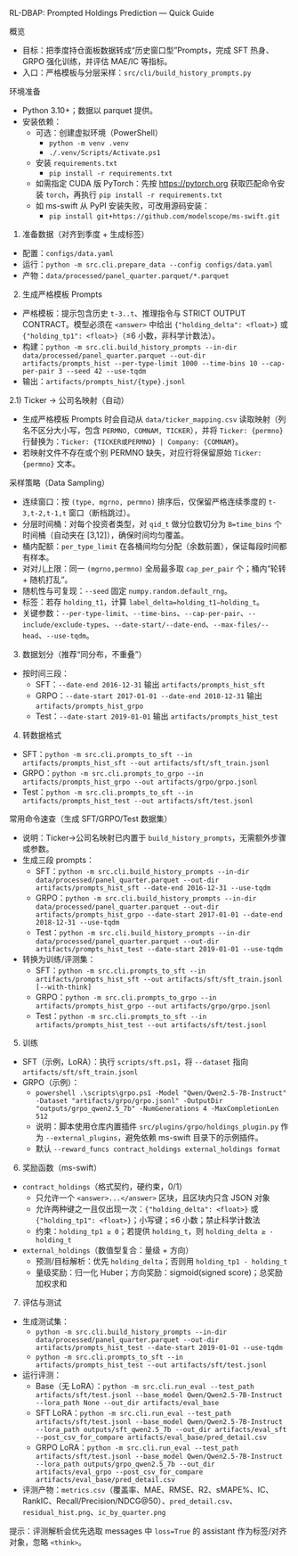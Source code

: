 RL-DBAP: Prompted Holdings Prediction — Quick Guide

概览
- 目标：把季度持仓面板数据转成“历史窗口型”Prompts，完成 SFT 热身、GRPO 强化训练，并评估 MAE/IC 等指标。
- 入口：严格模板与分层采样：`src/cli/build_history_prompts.py`

环境准备
- Python 3.10+；数据以 parquet 提供。
- 安装依赖：
  - 可选：创建虚拟环境（PowerShell）
    - `python -m venv .venv`
    - `./.venv/Scripts/Activate.ps1`
  - 安装 `requirements.txt`
    - `pip install -r requirements.txt`
  - 如需指定 CUDA 版 PyTorch：先按 https://pytorch.org 获取匹配命令安装 `torch`，再执行 `pip install -r requirements.txt`
  - 如 ms-swift 从 PyPI 安装失败，可改用源码安装：
    - `pip install git+https://github.com/modelscope/ms-swift.git`

1) 准备数据（对齐到季度 + 生成标签）
- 配置：`configs/data.yaml`
- 运行：`python -m src.cli.prepare_data --config configs/data.yaml`
- 产物：`data/processed/panel_quarter.parquet/*.parquet`

2) 生成严格模板 Prompts
- 严格模板：提示包含历史 `t-3..t`、推理指令与 STRICT OUTPUT CONTRACT。模型必须在 `<answer>` 中给出 `{"holding_delta": <float>}` 或 `{"holding_tp1": <float>}`（≤6 小数，非科学计数法）。
- 构建：`python -m src.cli.build_history_prompts --in-dir data/processed/panel_quarter.parquet --out-dir artifacts/prompts_hist --per-type-limit 1000 --time-bins 10 --cap-per-pair 3 --seed 42 --use-tqdm`
- 输出：`artifacts/prompts_hist/{type}.jsonl`

2.1) Ticker → 公司名映射（自动）
- 生成严格模板 Prompts 时会自动从 `data/ticker_mapping.csv` 读取映射（列名不区分大小写，包含 `PERMNO, COMNAM, TICKER`），并将 `Ticker: {permno}` 行替换为：`Ticker: {TICKER或PERMNO} | Company: {COMNAM}`。
- 若映射文件不存在或个别 PERMNO 缺失，对应行将保留原始 `Ticker: {permno}` 文本。

采样策略（Data Sampling）
- 连续窗口：按 `(type, mgrno, permno)` 排序后，仅保留严格连续季度的 `t-3,t-2,t-1,t` 窗口（断档跳过）。
- 分层时间桶：对每个投资者类型，对 `qid_t` 做分位数切分为 `B=time_bins` 个时间桶（自动夹在 [3,12]），确保时间均匀覆盖。
- 桶内配额：`per_type_limit` 在各桶间均匀分配（余数前置），保证每段时间都有样本。
- 对对儿上限：同一 `(mgrno,permno)` 全局最多取 `cap_per_pair` 个；桶内“轮转 + 随机打乱”。
- 随机性与可复现：`--seed` 固定 `numpy.random.default_rng`。
- 标签：若存 `holding_t1`，计算 `label_delta=holding_t1−holding_t`。
- 关键参数：`--per-type-limit`、`--time-bins`、`--cap-per-pair`、`--include/exclude-types`、`--date-start/--date-end`、`--max-files/--head`、`--use-tqdm`。

3) 数据划分（推荐“同分布，不重叠”）
- 按时间三段：
  - SFT：`--date-end 2016-12-31` 输出 `artifacts/prompts_hist_sft`
  - GRPO：`--date-start 2017-01-01 --date-end 2018-12-31` 输出 `artifacts/prompts_hist_grpo`
  - Test：`--date-start 2019-01-01` 输出 `artifacts/prompts_hist_test`

4) 转数据格式
- SFT：`python -m src.cli.prompts_to_sft --in artifacts/prompts_hist_sft --out artifacts/sft/sft_train.jsonl`
- GRPO：`python -m src.cli.prompts_to_grpo --in artifacts/prompts_hist_grpo --out artifacts/grpo/grpo.jsonl`
- Test：`python -m src.cli.prompts_to_sft --in artifacts/prompts_hist_test --out artifacts/sft/test.jsonl`

常用命令速查（生成 SFT/GRPO/Test 数据集）
- 说明：Ticker→公司名映射已内置于 `build_history_prompts`，无需额外步骤或参数。
- 生成三段 prompts：
  - SFT：`python -m src.cli.build_history_prompts --in-dir data/processed/panel_quarter.parquet --out-dir artifacts/prompts_hist_sft --date-end 2016-12-31 --use-tqdm`
  - GRPO：`python -m src.cli.build_history_prompts --in-dir data/processed/panel_quarter.parquet --out-dir artifacts/prompts_hist_grpo --date-start 2017-01-01 --date-end 2018-12-31 --use-tqdm`
  - Test：`python -m src.cli.build_history_prompts --in-dir data/processed/panel_quarter.parquet --out-dir artifacts/prompts_hist_test --date-start 2019-01-01 --use-tqdm`
- 转换为训练/评测集：
  - SFT：`python -m src.cli.prompts_to_sft --in artifacts/prompts_hist_sft --out artifacts/sft/sft_train.jsonl [--with-think]`
  - GRPO：`python -m src.cli.prompts_to_grpo --in artifacts/prompts_hist_grpo --out artifacts/grpo/grpo.jsonl`
  - Test：`python -m src.cli.prompts_to_sft --in artifacts/prompts_hist_test --out artifacts/sft/test.jsonl`

5) 训练
- SFT（示例，LoRA）：执行 `scripts/sft.ps1`，将 `--dataset` 指向 `artifacts/sft/sft_train.jsonl`
- GRPO（示例）：
  - `powershell .\scripts\grpo.ps1 -Model "Qwen/Qwen2.5-7B-Instruct" -Dataset "artifacts/grpo/grpo.jsonl" -OutputDir "outputs/grpo_qwen2.5_7b" -NumGenerations 4 -MaxCompletionLen 512`
  - 说明：脚本使用仓库内置插件 `src/plugins/grpo/holdings_plugin.py` 作为 `--external_plugins`，避免依赖 ms-swift 目录下的示例插件。
  - 默认 `--reward_funcs contract_holdings external_holdings format`

6) 奖励函数（ms-swift）
- `contract_holdings`（格式契约，硬约束，0/1）
  - 只允许一个 `<answer>...</answer>` 区块，且区块内只含 JSON 对象
  - 允许两种键之一且仅出现一次：`{"holding_delta": <float>}` 或 `{"holding_tp1": <float>}`；小写键；≤6 小数；禁止科学计数法
  - 约束：`holding_tp1 ≥ 0`；若提供 `holding_t`，则 `holding_delta ≥ -holding_t`
- `external_holdings`（数值型复合：量级 + 方向）
  - 预测/目标解析：优先 `holding_delta`；否则用 `holding_tp1 - holding_t`
  - 量级奖励：归一化 Huber；方向奖励：sigmoid(signed score)；总奖励加权求和

7) 评估与测试
- 生成测试集：
  - `python -m src.cli.build_history_prompts --in-dir data/processed/panel_quarter.parquet --out-dir artifacts/prompts_hist_test --date-start 2019-01-01 --use-tqdm`
  - `python -m src.cli.prompts_to_sft --in artifacts/prompts_hist_test --out artifacts/sft/test.jsonl`
- 运行评测：
  - Base（无 LoRA）：`python -m src.cli.run_eval --test_path artifacts/sft/test.jsonl --base_model Qwen/Qwen2.5-7B-Instruct --lora_path None --out_dir artifacts/eval_base`
  - SFT LoRA：`python -m src.cli.run_eval --test_path artifacts/sft/test.jsonl --base_model Qwen/Qwen2.5-7B-Instruct --lora_path outputs/sft_qwen2.5_7b --out_dir artifacts/eval_sft --post_csv_for_compare artifacts/eval_base/pred_detail.csv`
  - GRPO LoRA：`python -m src.cli.run_eval --test_path artifacts/sft/test.jsonl --base_model Qwen/Qwen2.5-7B-Instruct --lora_path outputs/grpo_qwen2.5_7b --out_dir artifacts/eval_grpo --post_csv_for_compare artifacts/eval_base/pred_detail.csv`
- 评测产物：`metrics.csv`（覆盖率、MAE、RMSE、R2、sMAPE%、IC、RankIC、Recall/Precision/NDCG@50）、`pred_detail.csv`、`residual_hist.png`、`ic_by_quarter.png`

提示：评测解析会优先选取 messages 中 `loss=True` 的 assistant 作为标签/对齐对象，忽略 `<think>`。

